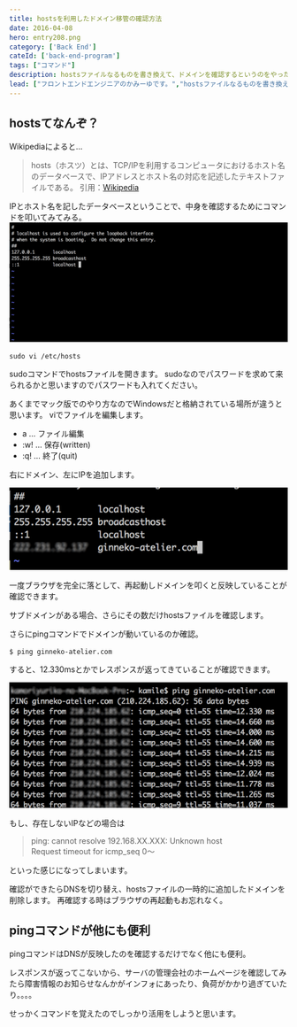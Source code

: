 ```yaml
---
title: hostsを利用したドメイン移管の確認方法
date: 2016-04-08
hero: entry208.png
category: ['Back End']
cateId: ['back-end-program']
tags: ["コマンド"]
description: hostsファイルなるものを書き換えて、ドメインを確認するというのをやったのでやり方をメモしておきます。ちなみに新しいコマンド（魔法）の活用法も覚えたよ。
lead: ["フロントエンドエンジニアのかみーゆです。","hostsファイルなるものを書き換えて、ドメインを確認するというのをやったのでやり方をメモしておきます。ちなみに新しいコマンド（魔法）の活用法も覚えたよ。"]
---
```

## hostsてなんぞ？
Wikipediaによると…

> hosts（ホスツ）とは、TCP/IPを利用するコンピュータにおけるホスト名のデータベースで、IPアドレスとホスト名の対応を記述したテキストファイルである。
> 引用：[Wikipedia](https://ja.wikipedia.org/wiki/Hosts)

IPとホスト名を記したデータベースということで、中身を確認するためにコマンドを叩いてみてみる。
![中身を確認するためにコマンドを叩いてみてみる](./images/2016/entry244-1.png)

```
sudo vi /etc/hosts
```

sudoコマンドでhostsファイルを開きます。
sudoなのでパスワードを求めて来られるかと思いますのでパスワードも入れてください。

あくまでマック版でのやり方なのでWindowsだと格納されている場所が違うと思います。
viでファイルを編集します。

* a … ファイル編集
* :w! … 保存(written)
* :q! … 終了(quit)

右にドメイン、左にIPを追加します。

![中身を確認するためにコマンドを叩いてみてみる](./images/2016/entry244-2.png)

一度ブラウザを完全に落として、再起動しドメインを叩くと反映していることが確認できます。

サブドメインがある場合、さらにその数だけhostsファイルを確認します。

さらにpingコマンドでドメインが動いているのか確認。

```
$ ping ginneko-atelier.com
```

すると、12.330msとかでレスポンスが返ってきていることが確認できます。

![12.330msとかでレスポンスが返ってきていることを確認](./images/2016/entry244-3.png)

もし、存在しないIPなどの場合は

> ping: cannot resolve 192.168.XX.XXX: Unknown host<br>
> Request timeout for icmp_seq 0〜

といった感じになってしまいます。

確認ができたらDNSを切り替え、hostsファイルの一時的に追加したドメインを削除します。
再確認する時はブラウザの再起動もお忘れなく。

## pingコマンドが他にも便利
pingコマンドはDNSが反映したのを確認するだけでなく他にも便利。

レスポンスが返ってこないから、サーバの管理会社のホームページを確認してみたら障害情報のお知らせなんかがインフォにあったり、負荷がかかり過ぎていたり。。。。

せっかくコマンドを覚えたのでしっかり活用をしようと思います。
